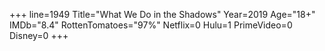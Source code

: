 +++
line=1949
Title="What We Do in the Shadows"
Year=2019
Age="18+"
IMDb="8.4"
RottenTomatoes="97%"
Netflix=0
Hulu=1
PrimeVideo=0
Disney=0
+++

